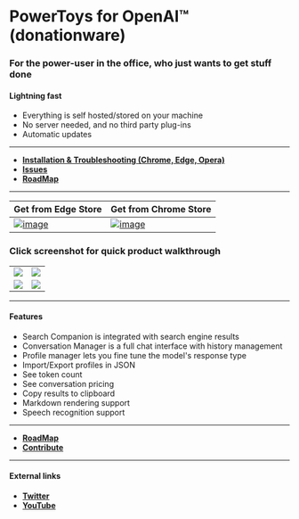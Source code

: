 # PowerToys for OpenAI™ (donationware)

### For the power-user in the office, who just wants to get stuff done
#### Lightning fast
* Everything is self hosted/stored on your machine
* No server needed, and no third party plug-ins
* Automatic updates
---
- **[Installation & Troubleshooting (Chrome, Edge, Opera)](https://github.com/robert-hoffmann/PowerToys4OpenAI/wiki/Docs)**
- **[Issues](https://github.com/robert-hoffmann/PowerToys4OpenAI/issues)**
- **[RoadMap](https://github.com/robert-hoffmann/PowerToys4OpenAI/wiki/RoadMap)**
---
Get from Edge Store | Get from Chrome Store
--- | ---
[![image](https://user-images.githubusercontent.com/5472296/225245344-112ae97d-03a6-42a6-ab6a-4504d29df695.png)](https://microsoftedge.microsoft.com/addons/detail/powertoys-for-openai-%E2%84%A2/kjeipegpggpbciapoallgaieajcefolp) | [![image](https://user-images.githubusercontent.com/5472296/225245498-2a0ad50d-8295-41ab-8396-b00646521a87.png)](https://chrome.google.com/webstore/detail/powertoys-for-openai/haijiigmikhgoflpocajpfldmjcfbdpa)

### Click screenshot for quick product walkthrough
<table width="90%">
  <tr>
    <td>
      <a href="https://youtu.be/XQdmyRdIgy8" title="Watch the into video" target="_blank"/>
        <img src="https://user-images.githubusercontent.com/5472296/225244827-bed1a077-82f0-490f-852f-ff6ef944aef1.png">
      </a>    
    </td>
    <td>
      <a href="https://youtu.be/XQdmyRdIgy8" title="Watch the into video" target="_blank"/>
  <img src="https://user-images.githubusercontent.com/5472296/234385306-4f9c74c7-177e-46af-a66a-318078571226.png">
</a>   
    </td>
  </tr>  
  <tr>
    <td>
      <a href="https://youtu.be/XQdmyRdIgy8" title="Watch the into video" target="_blank"/>
        <img src="https://user-images.githubusercontent.com/5472296/234385414-0000d337-1f05-487a-b837-3a8f567bffab.png">
      </a>    
    </td>
    <td>
      <a href="https://youtu.be/XQdmyRdIgy8" title="Watch the into video" target="_blank"/>
        <img src="https://user-images.githubusercontent.com/5472296/234385520-a994efac-091d-4bb3-a013-c50bb6c4e12d.png">
      </a>     
    </td>
  </tr>
</table>

---

#### Features
* Search Companion is integrated with search engine results
* Conversation Manager is a full chat interface with history management
* Profile manager lets you fine tune the model's response type
* Import/Export profiles in JSON
* See token count
* See conversation pricing
* Copy results to clipboard
* Markdown rendering support
* Speech recognition support

---

* **[RoadMap](https://github.com/robert-hoffmann/PowerToys4OpenAI/wiki/RoadMap)**
* **[Contribute](CONTRIBUTIONS.md)**

---

#### External links

* **[Twitter](https://twitter.com/itechnologynet)**
* **[YouTube](https://www.youtube.com/@itechnologynet)**
